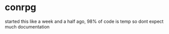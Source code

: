 # conrpg
started this like a week and a half ago, 98% of code is temp so dont expect much documentation
